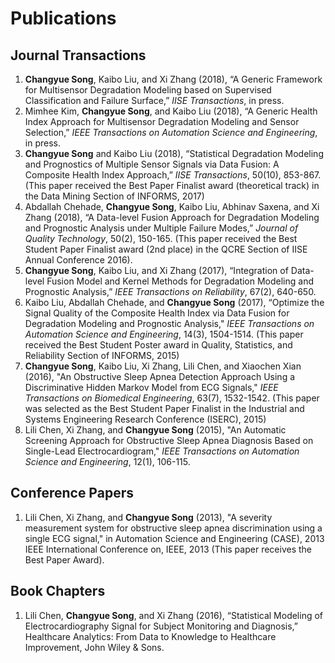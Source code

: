 # Publications
## Journal Transactions
1. **Changyue Song**, Kaibo Liu, and Xi Zhang (2018), “A Generic Framework for Multisensor Degradation Modeling based on Supervised Classification and Failure Surface,” *IISE Transactions*, in press.
2. Mimhee Kim, **Changyue Song**, and Kaibo Liu (2018), “A Generic Health Index Approach for Multisensor Degradation Modeling and Sensor Selection,” *IEEE Transactions on Automation Science and Engineering*, in press.
3. **Changyue Song** and Kaibo Liu (2018), “Statistical Degradation Modeling and Prognostics of Multiple Sensor Signals via Data Fusion: A Composite Health Index Approach,” *IISE Transactions*, 50(10), 853-867. (This paper received the Best Paper Finalist award (theoretical track) in the Data Mining Section of INFORMS, 2017)
4. Abdallah Chehade, **Changyue Song**, Kaibo Liu, Abhinav Saxena, and Xi Zhang (2018), “A Data-level Fusion Approach for Degradation Modeling and Prognostic Analysis under Multiple Failure Modes,” *Journal of Quality Technology*, 50(2), 150-165. (This paper received the Best Student Paper Finalist award (2nd place) in the QCRE Section of IISE Annual Conference 2016).
5. **Changyue Song**, Kaibo Liu, and Xi Zhang (2017), “Integration of Data-level Fusion Model and Kernel Methods for Degradation Modeling and Prognostic Analysis,” *IEEE Transactions on Reliability*, 67(2), 640-650.
6. Kaibo Liu, Abdallah Chehade, and **Changyue Song** (2017), “Optimize the Signal Quality of the Composite Health Index via Data Fusion for Degradation Modeling and Prognostic Analysis," *IEEE Transactions on Automation Science and Engineering*, 14(3), 1504-1514. (This paper received the Best Student Poster award in Quality, Statistics, and Reliability Section of INFORMS, 2015)
7. **Changyue Song**, Kaibo Liu, Xi Zhang, Lili Chen, and Xiaochen Xian (2016), "An Obstructive Sleep Apnea Detection Approach Using a Discriminative Hidden Markov Model from ECG Signals," *IEEE Transactions on Biomedical Engineering*, 63(7), 1532-1542. (This paper was selected as the Best Student Paper Finalist in the Industrial and Systems Engineering Research Conference (ISERC), 2015)
8. Lili Chen, Xi Zhang, and **Changyue Song** (2015), "An Automatic Screening Approach for Obstructive Sleep Apnea Diagnosis Based on Single-Lead Electrocardiogram," *IEEE Transactions on Automation Science and Engineering*, 12(1), 106-115.

## Conference Papers
1. Lili Chen, Xi Zhang, and **Changyue Song** (2013), "A severity measurement system for obstructive sleep apnea discrimination using a single ECG signal," in Automation Science and Engineering (CASE), 2013 IEEE International Conference on, IEEE, 2013 (This paper receives the Best Paper Award).

## Book Chapters
1. Lili Chen, **Changyue Song**, and Xi Zhang (2016), “Statistical Modeling of Electrocardiography Signal for Subject Monitoring and Diagnosis,” Healthcare Analytics: From Data to Knowledge to Healthcare Improvement, John Wiley & Sons.